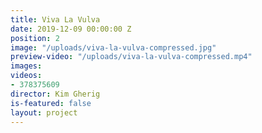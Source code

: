 ```yaml
---
title: Viva La Vulva
date: 2019-12-09 00:00:00 Z
position: 2
image: "/uploads/viva-la-vulva-compressed.jpg"
preview-video: "/uploads/viva-la-vulva-compressed.mp4"
images: 
videos:
- 378375609
director: Kim Gherig
is-featured: false
layout: project
---
```


